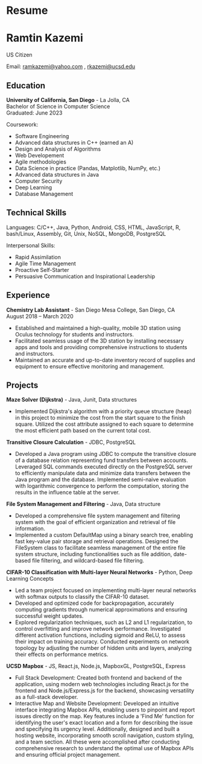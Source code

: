 # Resume

# Ramtin Kazemi

US Citizen

Email: ramkazemi@yahoo.com , rkazemi@ucsd.edu


## Education

**University of California, San Diego** - La Jolla, CA  
Bachelor of Science in Computer Science  
Graduated: June 2023

Coursework:
- Software Engineering
- Advanced data structures in C++ (earned an A)
- Design and Analysis of Algorithms
- Web Developement
- Agile methodologies
- Data Science in practice (Pandas, Matplotlib, NumPy, etc.)
- Advanced data structures in Java
- Computer Security
- Deep Learning
- Database Management

## Technical Skills

Languages: C/C++, Java, Python, Android, CSS, HTML, JavaScript, R, bash/Linux, Assembly, Git, Unix, NoSQL, MongoDB, PostgreSQL

Interpersonal Skills:
- Rapid Assimilation
- Agile Time Management
- Proactive Self-Starter
- Persuasive Communication and Inspirational Leadership

## Experience

**Chemistry Lab Assistant** - San Diego Mesa College, San Diego, CA  
August 2018 – March 2020

- Established and maintained a high-quality, mobile 3D station using Oculus technology for students and instructors.
- Facilitated seamless usage of the 3D station by installing necessary apps and tools and providing comprehensive instructions to students and instructors.
- Maintained an accurate and up-to-date inventory record of supplies and equipment to ensure effective monitoring and management.

## Projects

**Maze Solver (Dijkstra)** - Java, Junit, Data structures

- Implemented Dijkstra's algorithm with a priority queue structure (heap) in this project to minimize the cost from the start square to the finish square. Utilized the cost attribute assigned to each square to determine the most efficient path based on the current total cost.

**Transitive Closure Calculation** - JDBC, PostgreSQL

- Developed a Java program using JDBC to compute the transitive closure of a database relation representing fund transfers between accounts. Leveraged SQL commands executed directly on the PostgreSQL server to efficiently manipulate data and minimize data transfers between the Java program and the database. Implemented semi-naive evaluation with logarithmic convergence to perform the computation, storing the results in the influence table at the server.

**File System Management and Filtering** - Java, Data structure

- Developed a comprehensive file system management and filtering system with the goal of efficient organization and retrieval of file information.
- Implemented a custom DefaultMap using a binary search tree, enabling fast key-value pair storage and retrieval operations. Designed the FileSystem class to facilitate seamless management of the entire file system structure, including functionalities such as file addition, date-based file filtering, and wildcard-based file filtering.

**CIFAR-10 Classification with Multi-layer Neural Networks** - Python, Deep Learning Concepts

- Led a team project focused on implementing multi-layer neural networks with softmax outputs to classify the CIFAR-10 dataset.
- Developed and optimized code for backpropagation, accurately computing gradients through numerical approximations and ensuring successful weight updates.
- Explored regularization techniques, such as L2 and L1 regularization, to control overfitting and improve network performance. Investigated different activation functions, including sigmoid and ReLU, to assess their impact on training accuracy. Conducted experiments on network topology by adjusting the number of hidden units and layers, analyzing their effects on performance metrics.

**UCSD Mapbox** - JS, React.js, Node.js, MapboxGL, PostgreSQL, Express

- Full Stack Development: Created both frontend and backend of the application, using modern web technologies including React.js for the frontend and Node.js/Express.js for the backend, showcasing versatility as a full-stack developer.
- Interactive Map and Website Development: Developed an intuitive interface integrating Mapbox APIs, enabling users to pinpoint and report issues directly on the map. Key features include a 'Find Me' function for identifying the user's exact location and a form for describing the issue and specifying its urgency level. Additionally, designed and built a hosting website, incorporating smooth scroll navigation, custom styling, and a team section. All these were accomplished after conducting comprehensive research to understand the optimal use of Mapbox APIs and ensuring official project management.


